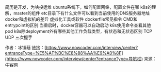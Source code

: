 

简历是开发，为啥投运维
ubuntu系统下，如何配置网络，配置文件在哪
k8s的理解，master的组件
etc目录下有什么文件可以看到当前使用的DNS服务器地址
docker和虚拟机的差异
虚拟化工具或软件
dockerfile常见指令 CMD和entrypoint的区别
当重启时，docker容器可以自动启动
k8s使用命令查看其他pod
k8s除deployment外有哪些其他工作负载类型，有状态和无状态区别
TCP UDP 三次握手

作者：冰镇菇
链接：[https://www.nowcoder.com/interview/center?entranceType=%E5%AF%BC%E8%88%AA%E6%A0%8F](https://www.nowcoder.com/interview/center?entranceType=导航栏)
来源：牛客网